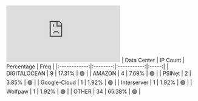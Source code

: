 ![Diagramm](https://github.com/obajay/StateSync-snapshots/blob/main/Projects/Cheqd/1/README.md)
| Data Center | IP Count | Percentage | Freq |
|:------------:|:--------:|:-----------:|:-----:|
| DIGITALOCEAN | 9 | 17.31% | 🟢 |
| AMAZON | 4 | 7.69% | 🟢 |
| PSINet | 2 | 3.85% | 🟢 |
| Google-Cloud | 1 | 1.92% | 🟢 |
| Interserver | 1 | 1.92% | 🟢 |
| Wolfpaw | 1 | 1.92% | 🟢 |
| OTHER | 34 | 65.38% | 🟢 |
